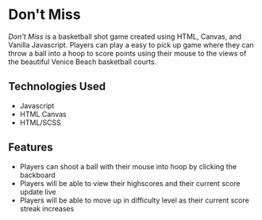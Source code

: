 Don't Miss
======

*Don't Miss* is a basketball shot game created using HTML, Canvas, and Vanilla Javascript. Players can play a easy to pick up game where they can throw a ball into a hoop to score points using their mouse to the views of the beautiful Venice Beach basketball courts.

## Technologies Used
* Javascript
* HTML Canvas
* HTML/SCSS

## Features

* Players can shoot a ball with their mouse into hoop by clicking the backboard
* Players will be able to view their highscores and their current score update live
* Players will be able to move up in difficulty level as their current score streak increases


